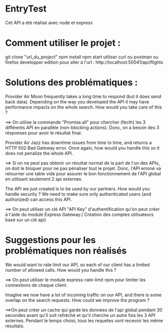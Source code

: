 # EntryTest

Cet API a été réalisé avec node et express

# Comment utiliser le projet :

git clone "url_du_project"
npm install
npm start
utiliser curl ou postman ou firefox developper edition pour aller à l'url : http://localhost:50041/api/flights

# Solutions des problématiques :

Provider Air Moon frequently takes a long time to respond (but it does send back data). Depending on the way you developed the API it may have performance impacts on the whole search. How would you take care of this ?

==> On utilise la commande "Promise.all" pour chercher (fecth) les 3 différents API en parallèle (non-blocking actions). Donc, on a besoin des 3 résponses pour avoir le résultat final.


Provider Air Jazz has downtime issues from time to time, and returns a HTTP 502 Bad Gateway error. Once again, how would you handle this so it does not penalize the whole API.

==> Si on ne peut pas obtenir un résultat normal de la part de l'un des APIs, on doit le bloquer pour ne pas pénaliser tout le projet. Donc, l'API erroné va retourner une table vide pour assurer le bon fonctionnement de l'API  global en utilisant seulement 2 api externes.


The API we just created is to be used by our partners. How would you handle security ? We need to make sure only authenticated users (and authorized) can access this API.

==> On peut utiliser un clé API "API Key" d'authentification qu'on peut créer à l'aide du module Express Gateway.( Création des comptes utilisateurs basé sur un clé api)


# Suggestions pour les problématiques non réalisés
We would want to rate limit our API, so each of our client has a limited number of allowed calls. How would you handle this ?

==> On peut utiliser le module express-rate-limit npm pour limiter les connextions de chaque client.


Imagine we now have a lot of incoming traffic on our API, and there is some overlap on the search requests. How could we improve the program ?

==>On peut créer un cache qui garde les données de l'api global pendant 30 secondes avant qu'il soit refréché et qu'il cherche un autre fois les 3 API externes. Pendant le temps choisi, tous les requetes vont recevoir les même résultats.
